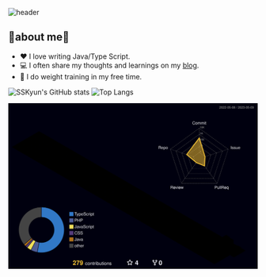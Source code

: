 ![header](https://capsule-render.vercel.app/api?type=waving&color=auto&height=300&section=header&text=🌙Hello,I'm%20SungKyun%20Ku⭐&fontSize=45)

## 📕about me📘
- ❤ I love writing Java/Type Script. 
- 💻 I often share my thoughts and learnings on my <a href="https://ksk-yun.tistory.com/">blog</a>.
- 💪 I do weight training in my free time.

![SSKyun's GitHub stats](https://github-readme-stats.vercel.app/api?username=SSKyun&show_icons=true&theme=tokyonight&line_height=20)
![Top Langs](https://github-readme-stats.vercel.app/api/top-langs/?username=SSKyun&layout=compact&theme=tokyonight)

<!-- [![Typing SVG](https://readme-typing-svg.herokuapp.com/?color=f0f6fc&lines=🦍+Hi,+There🐳&font=Redressed&size=40)](https://git.io/typing-svg) -->

![](./profile-3d-contrib/profile-night-rainbow.svg)

